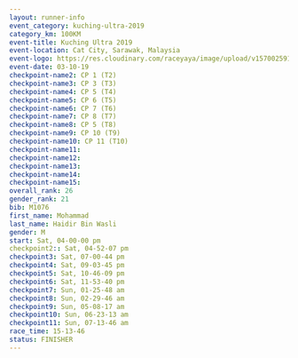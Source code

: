 ```yaml
---
layout: runner-info 
event_category: kuching-ultra-2019 
category_km: 100KM 
event-title: Kuching Ultra 2019
event-location: Cat City, Sarawak, Malaysia 
event-logo: https://res.cloudinary.com/raceyaya/image/upload/v1570025915/logo/kuching_ultra_jsvtue.jpg 
event-date: 03-10-19 
checkpoint-name2: CP 1 (T2) 
checkpoint-name3: CP 3 (T3) 
checkpoint-name4: CP 5 (T4) 
checkpoint-name5: CP 6 (T5) 
checkpoint-name6: CP 7 (T6) 
checkpoint-name7: CP 8 (T7) 
checkpoint-name8: CP 5 (T8) 
checkpoint-name9: CP 10 (T9) 
checkpoint-name10: CP 11 (T10) 
checkpoint-name11:  
checkpoint-name12: 
checkpoint-name13: 
checkpoint-name14: 
checkpoint-name15: 
overall_rank: 26
gender_rank: 21
bib: M1076
first_name: Mohammad
last_name: Haidir Bin Wasli
gender: M
start: Sat, 04-00-00 pm
checkpoint2:: Sat, 04-52-07 pm
checkpoint3: Sat, 07-00-44 pm
checkpoint4: Sat, 09-03-45 pm
checkpoint5: Sat, 10-46-09 pm
checkpoint6: Sat, 11-53-40 pm
checkpoint7: Sun, 01-25-48 am
checkpoint8: Sun, 02-29-46 am
checkpoint9: Sun, 05-08-17 am
checkpoint10: Sun, 06-23-13 am
checkpoint11: Sun, 07-13-46 am
race_time: 15-13-46
status: FINISHER
---
```

